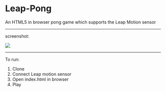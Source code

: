 Leap-Pong
==============

An HTML5 in browser pong game which supports the Leap Motion sensor


---------------------------------------

screenshot:

![](http://i.imgur.com/hHONLVI.png)

---------------------------------------


To run:

1. Clone
2. Connect Leap motion sensor
3. Open index.html in browser
4. Play
